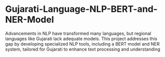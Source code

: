 # Gujarati-Language-NLP-BERT-and-NER-Model
Advancements in NLP have transformed many languages, but regional languages like Gujarati lack adequate models. This project addresses this gap by developing specialized NLP tools, including a BERT model and NER system, tailored for Gujarati to enhance text processing and understanding
